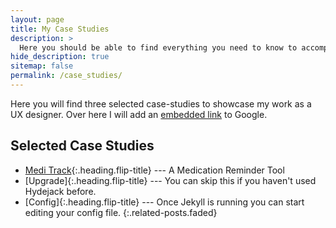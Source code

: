 ```yaml
---
layout: page
title: My Case Studies
description: >
  Here you should be able to find everything you need to know to accomplish the most common tasks when blogging with Hydejack.
hide_description: true
sitemap: false
permalink: /case_studies/
---
```


Here you will find three selected case-studies to showcase my work as a UX designer.
Over here I will add an [embedded link](https://www.google.com) to Google.

## Selected Case Studies
* [Medi Track]{:.heading.flip-title} --- A Medication Reminder Tool
* [Upgrade]{:.heading.flip-title} --- You can skip this if you haven't used Hydejack before.
* [Config]{:.heading.flip-title} --- Once Jekyll is running you can start editing your config file.
{:.related-posts.faded}


[medi track]: case_study_1.md
